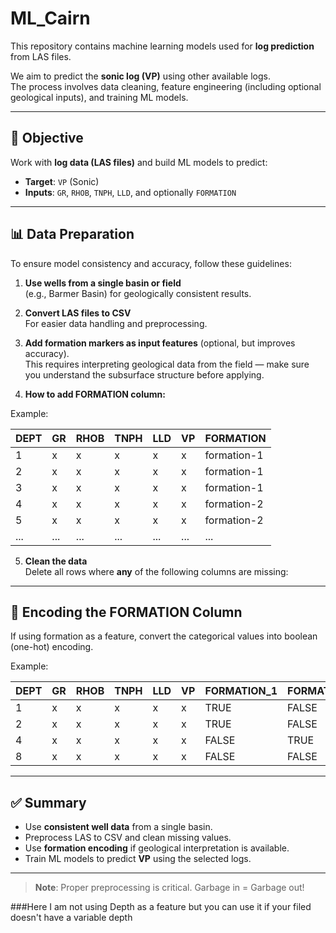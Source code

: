 # ML_Cairn

This repository contains machine learning models used for **log prediction** from LAS files.

We aim to predict the **sonic log (VP)** using other available logs.  
The process involves data cleaning, feature engineering (including optional geological inputs), and training ML models.

---

## 🧠 Objective

Work with **log data (LAS files)** and build ML models to predict:

- **Target**: `VP` (Sonic)
- **Inputs**: `GR`, `RHOB`, `TNPH`, `LLD`, and optionally `FORMATION`

---

## 📊 Data Preparation

To ensure model consistency and accuracy, follow these guidelines:

1. **Use wells from a single basin or field**  
   (e.g., Barmer Basin) for geologically consistent results.

2. **Convert LAS files to CSV**  
   For easier data handling and preprocessing.

3. **Add formation markers as input features** (optional, but improves accuracy).  
   This requires interpreting geological data from the field — make sure you understand the subsurface structure before applying.

4. **How to add FORMATION column:**

Example:

| DEPT | GR | RHOB | TNPH | LLD | VP | FORMATION    |
|------|----|------|------|-----|----|--------------|
| 1    | x  | x    | x    | x   | x  | formation-1  |
| 2    | x  | x    | x    | x   | x  | formation-1  |
| 3    | x  | x    | x    | x   | x  | formation-1  |
| 4    | x  | x    | x    | x   | x  | formation-2  |
| 5    | x  | x    | x    | x   | x  | formation-2  |
| ...  | ...| ...  | ...  | ... | ...| ...          |

5. **Clean the data**  
   Delete all rows where **any** of the following columns are missing:




---

## 🔁 Encoding the FORMATION Column

If using formation as a feature, convert the categorical values into boolean (one-hot) encoding.

Example:

| DEPT | GR | RHOB | TNPH | LLD | VP | FORMATION_1 | FORMATION_2 | FORMATION_3 |
|------|----|------|------|-----|----|--------------|--------------|--------------|
| 1    | x  | x    | x    | x   | x  | TRUE         | FALSE        | FALSE        |
| 2    | x  | x    | x    | x   | x  | TRUE         | FALSE        | FALSE        |
| 4    | x  | x    | x    | x   | x  | FALSE        | TRUE         | FALSE        |
| 8    | x  | x    | x    | x   | x  | FALSE        | FALSE        | TRUE         |

---

## ✅ Summary

- Use **consistent well data** from a single basin.
- Preprocess LAS to CSV and clean missing values.
- Use **formation encoding** if geological interpretation is available.
- Train ML models to predict **VP** using the selected logs.

---

> **Note**: Proper preprocessing is critical. Garbage in = Garbage out!

###Here I am not using Depth as a feature but you can use it if your filed doesn't have a variable depth




